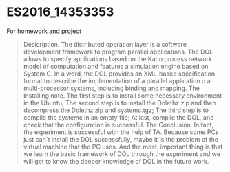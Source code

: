 # ES2016_14353353
For homework and project
> Desicription.
The distributed operation layer is a software development framework to program parallel applications. The DOL allows to specify applications based on the Kahn process network model of computation and features a simulation engine based on System C.
In a word, the DOL provides an XML-based specification format to describe the implementation of a parallel application o a multi-processor systems, including binding and mapping.
> The installing note.
The first step is to install some necessary environment in the Ubuntu;
The second step is to install the Dolethz.zip and then decompress the Dolethz.zip and systemc.tgz;
The third step is to compile the systemc in an empty file;
At last, compile the DOL, and check that the configuration is successful.
> The Conclusion.
In fact, the experiment is successful with the help of TA. Because some PCs just can`t install the DOL successfully, maybe it is the problem of the virtual machine that the PC uses. And the most. important thing is that we learn the basic framework of DOL through the experiment and we will get to know the deeper knowledge of DOL in the future work.
